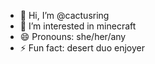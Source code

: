 - 👋 Hi, I’m @cactusring
- 👀 I’m interested in minecraft 
- 😄 Pronouns: she/her/any
- ⚡ Fun fact: desert duo enjoyer 

<!---
cactusring/cactusring is a ✨ special ✨ repository because its `README.md` (this file) appears on your GitHub profile.
You can click the Preview link to take a look at your changes.
--->
